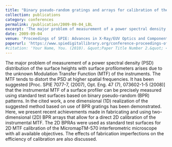 ```yaml
---
title: "Binary pseudo-random gratings and arrays for calibration of the modulation transfer function of surface profilometers: recent developments"
collection: publications
category: conferences
permalink: /publication/2009-09-04_LBL
excerpt: 'The major problem of measurement of a power spectral density (PSD) distribution of the surface heights with surface profilometers arises due to the unknown Modulation Transfer Function (MTF) of the instruments. The MTF tends to distort the PSD at higher spatial frequencies. It has been suggested [Proc. SPIE 7077-7, (2007), Opt. Eng. 47 (7), 073602-1-5 (2008)] that the instrumental MTF of a surface profiler can be precisely measured using standard test surfaces based on binary pseudo-random (BPR) patterns. In the cited work, a one dimensional (1D) realization of the suggested method based on use of BPR gratings has been demonstrated. Here, we present recent achievements made in fabricating and using two-dimensional (2D) BPR arrays that allow for a direct 2D calibration of the instrumental MTF. The 2D BPRAs were used as standard test surfaces for 2D MTF calibration of the MicromapTM-570 interferometric microscope with all available objectives...' 
date: 2009-09-04
venue: 'Proceedings of SPIE: Advances in X-Ray/EUV Optics and Components IV, SPIE OPTICAL ENGINEERING + APPLICATIONS, August 2-6, San Diego, 2009, California, United States'
paperurl: 'https://www.spiedigitallibrary.org/conference-proceedings-of-spie/7448/744803/Binary-pseudo-random-gratings-and-arrays-for-calibration-of-the/10.1117/12.825389.short'
#citation: 'Your Name, You. (2010). &quot;Paper Title Number 2.&quot; <i>Journal 1</i>. 1(2).'
---
```


The major problem of measurement of a power spectral density (PSD) distribution of the surface heights with surface profilometers arises due to the unknown Modulation Transfer Function (MTF) of the instruments. The MTF tends to distort the PSD at higher spatial frequencies. It has been suggested [Proc. SPIE 7077-7, (2007), Opt. Eng. 47 (7), 073602-1-5 (2008)] that the instrumental MTF of a surface profiler can be precisely measured using standard test surfaces based on binary pseudo-random (BPR) patterns. In the cited work, a one dimensional (1D) realization of the suggested method based on use of BPR gratings has been demonstrated. Here, we present recent achievements made in fabricating and using two-dimensional (2D) BPR arrays that allow for a direct 2D calibration of the instrumental MTF. The 2D BPRAs were used as standard test surfaces for 2D MTF calibration of the MicromapTM-570 interferometric microscope with all available objectives. The effects of fabrication imperfections on the efficiency of calibration are also discussed.
